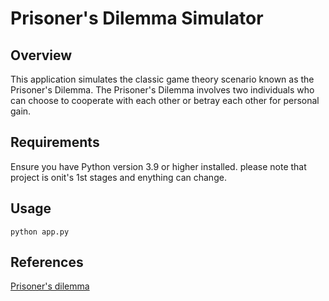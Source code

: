 # Prisoner's Dilemma Simulator


## Overview

This application simulates the classic game theory scenario known as the Prisoner's Dilemma. The Prisoner's Dilemma involves two individuals who can choose to cooperate with each other or betray each other for personal gain.

## Requirements
Ensure you have Python version 3.9 or higher installed.
please note that project is onit's 1st stages and enything can change.

## Usage

```
python app.py
```


## References
[Prisoner's dilemma](https://github.com/user/repo/blob/branch/other_file.md)
